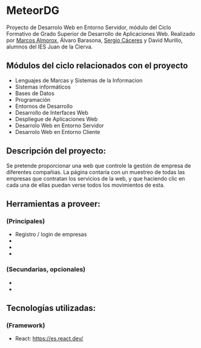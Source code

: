 # MeteorDG
Proyecto de Desarrolo Web en Entorno Servidor, módulo del Ciclo Formativo de Grado Superior de Desarrollo de Aplicaciones Web.
Realizado por [Marcos Almorox](https://github.com/malmorox), Álvaro Barasona, [Sergio Cáceres](https://github.com/Eracres) y David Murillo, alumnos del IES Juan de la Cierva.

## Módulos del ciclo relacionados con el proyecto
- Lenguajes de Marcas y Sistemas de la Informacion
- Sistemas informáticos
- Bases de Datos
- Programación
- Entornos de Desarrollo
- Desarrollo de Interfaces Web
- Despliegue de Aplicaciones Web
- Desarrolo Web en Entorno Servidor
- Desarrolo Web en Entorno Cliente

## Descripción del proyecto:
Se pretende proporcionar una web que controle la gestión de empresa de diferentes compañias. La página contaría con un muestreo de todas las empresas que contratan los servicios de la web, y que haciendo clic en cada una de ellas puedan verse todos los movimientos de esta.


## Herramientas a proveer:
### (Principales)
- Registro / login de empresas
-
-
-
### (Secundarias, opcionales)
- 
-

## Tecnologías utilizadas:
### (Framework)
- React: https://es.react.dev/
